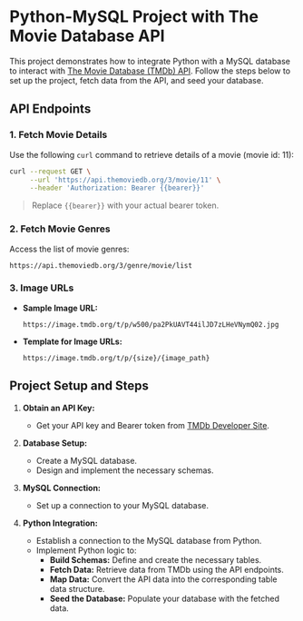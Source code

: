 # Python-MySQL Project with The Movie Database API

This project demonstrates how to integrate Python with a MySQL database to interact with [The Movie Database (TMDb) API](https://developer.themoviedb.org/docs/getting-started). Follow the steps below to set up the project, fetch data from the API, and seed your database.

## API Endpoints

### 1. Fetch Movie Details

Use the following `curl` command to retrieve details of a movie (movie id: 11):

```bash
curl --request GET \
     --url 'https://api.themoviedb.org/3/movie/11' \
     --header 'Authorization: Bearer {{bearer}}'
```

> Replace `{{bearer}}` with your actual bearer token.

### 2. Fetch Movie Genres

Access the list of movie genres:

```
https://api.themoviedb.org/3/genre/movie/list
```

### 3. Image URLs

- **Sample Image URL:**

  ```
  https://image.tmdb.org/t/p/w500/pa2PkUAVT44ilJD7zLHeVNymQ02.jpg
  ```

- **Template for Image URLs:**

  ```
  https://image.tmdb.org/t/p/{size}/{image_path}
  ```

## Project Setup and Steps

1. **Obtain an API Key:**

   - Get your API key and Bearer token from [TMDb Developer Site](https://developer.themoviedb.org/docs/getting-started).

2. **Database Setup:**

   - Create a MySQL database.
   - Design and implement the necessary schemas.

3. **MySQL Connection:**

   - Set up a connection to your MySQL database.

4. **Python Integration:**

   - Establish a connection to the MySQL database from Python.
   - Implement Python logic to:
     - **Build Schemas:** Define and create the necessary tables.
     - **Fetch Data:** Retrieve data from TMDb using the API endpoints.
     - **Map Data:** Convert the API data into the corresponding table data structure.
     - **Seed the Database:** Populate your database with the fetched data.